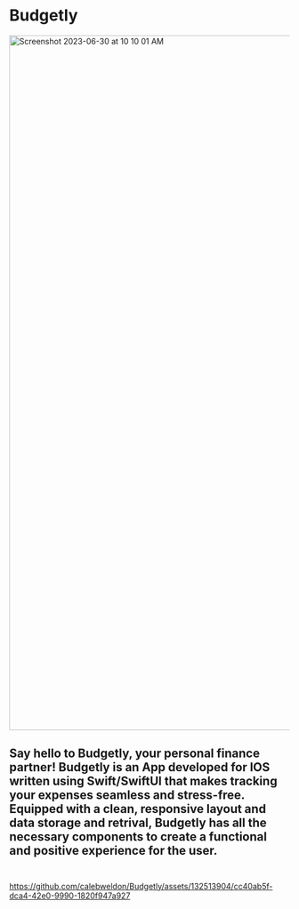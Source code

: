 # Budgetly

<img width="1250" alt="Screenshot 2023-06-30 at 10 10 01 AM" src="https://github.com/calebweldon/Budgetly/assets/132513904/c4dd1acb-d922-4d2a-8e10-fff94b9f94d4">

## **Say hello to Budgetly, your personal finance partner! Budgetly is an App developed for IOS written using Swift/SwiftUI that makes tracking your expenses seamless and stress-free. Equipped with a clean, responsive layout and data storage and retrival, Budgetly has all the necessary components to create a functional and positive experience for the user.** <br><br>

https://github.com/calebweldon/Budgetly/assets/132513904/cc40ab5f-dca4-42e0-9990-1820f947a927
